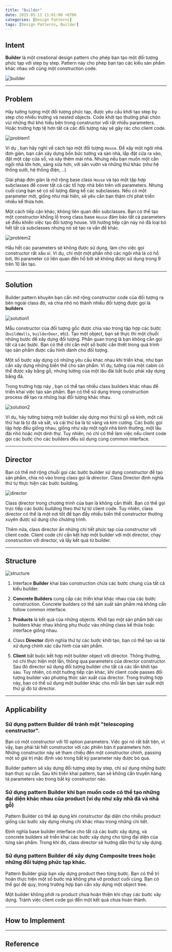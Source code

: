 ```yaml
---
title: "Builder"
date: 2025-05-11 11:01:00 +0700
categories: [Design Patterns]
tags: [Design Patterns, Builder]
---
```


## Intent

**Builder** là một creational design pattern cho phép bạn tạo một đối tượng phức tạp với step by step. Pattern này cho phép bạn tạo các kiểu sản phẩm khác nhau với cùng một construction code.

![builder](../assets/img/posts/2025-05-11-builder/builder.png)

---

## Problem

Hãy tưởng tượng một đối tượng phức tạp, được yêu cầu khởi tạo step by step cho nhiều trường và nested objects. Code khởi tạo thường phải chôn vùi những thứ khó hiểu bên trong constructor với rất nhiều parameters. Hoặc trường hợp tệ hơn tất cả các đối tượng này sẽ gây rác cho client code.

![problem1](../assets/img/posts/2025-05-11-builder/problem1.png)

Ví dụ , bạn hãy nghĩ về cách tạo một đối tượng `House`. Để xây một ngôi nhà đơn giản, bạn cần xây dựng bốn bức tường và sàn nhà, lắp đặt cửa ra vào, đặt một cặp cửa sổ, và xây thêm mái nhà. Nhưng nếu bạn muốn một cần ngôi nhà lớn hơn, sáng sửa hơn, với sân vườn và những thứ khác (như hệ thống sưởi, hệ thống điện, ..) 

Giải pháp đơn giản là mở rộng base class `House` và tạo một tập hợp subclasses để cover tất cả các tổ hợp nhà bên trên với parameters. Nhưng cuối cùng bạn sẽ có số lượng đáng kể các subclasses. Nếu có một parameter mới, giống như mái hiên, sẽ yêu cần bạn thậm chí phát triển nhiều kế thừa hơn.

Một cách tiếp cận khác, không liên quan đến subclasses. Bạn có thể tạo một constructor khổng lồ trong class base `House` đảm bảo tất cả parameters sẽ điều khiển việc tạo đối tượng house. Với hướng tiếp cận này nó đã loại bỏ hết tất cả subclasses nhưng nó sẽ tạo ra vấn đề khác.

![problem2](../assets/img/posts/2025-05-11-builder/problem2.png)

Hầu hết các parameters sẽ không được sử dụng, làm cho việc gọi constructor rất xấu xí. Ví dụ, chỉ một một phần nhỏ các ngôi nhà là có hồ bơi, thì parameter có liên quan đến hồ bởi sẽ không được sử dụng trong 9 trên 10 lần tạo.

---

## Solution

Builder pattern khuyên bạn cần mở rộng constructor code của đối tượng ra bên ngoài class đó, và chia nhỏ nó thành nhiều đối tượng được gọi là **builders**

![solution1](../assets/img/posts/2025-05-11-builder/solution1.png)

Mẫu constructor của đối tượng gốc được chia vào trong tập hợp các bước (`buildWalls`, `builderDoor`, etc). Tạo một object, bạn sẽ thực thi một chuỗi những bước để xây dựng đối tượng. Phần quan trọng là bạn không cần gọi tất cả các bước. Bạn có thể chỉ cần một số bước cần thiết trong quá trình tạo sản phẩm được cấu hình dành cho đối tượng.

Một số bước xây dựng có những yêu cầu khác nhau khi triển khai, như bạn cần xây dựng những biến thể cho sản phẩm. Ví dụ, tường của một cabin có thể được xây bằng gỗ, nhưng tường của một lâu đài bắt buộc phải xây dựng bằng đá.

Trong trường hợp này , bạn có thể tạo nhiều class builders khác nhau để triển khai việc tạo sản phẩm. Bạn có thể sử dụng trong construction process để tạo ra những loại đối tượng khác nhau.

![solution2](../assets/img/posts/2025-05-11-builder/solution2.png)

Ví dụ, hãy tưởng tượng một builder xây dựng mọi thứ từ gỗ và kính, một cái thứ hai là từ đá và sắt, và cái thứ ba là từ vàng và kim cương. Các bước gọi tập hợp đều giống nhau, giống như xây một ngôi nhà bình thường, một lâu đài nhỏ hoặc một dinh thự. Tuy nhiên, nó chỉ có thể làm việc nếu client code gọi các bước cho các builders đều sử dụng cùng common interface.

---

## Director

Bạn có thể mở rộng chuỗi gọi các bước builder sử dụng constructor để tạo sản phẩm, chia nó vào trong class gọi là *director*. Class Director định nghĩa thứ tự thực hiện các bước building.

![director](../assets/img/posts/2025-05-11-builder/director.png)

Class director trong chương trình của bạn là không cần thiết. Bạn có thể gọi trực tiếp các bước building theo thứ tự từ client code. Tuy nhiên, class director có thể là một nơi tốt để bạn đẩy nhiều biến thể constructor thường xuyên được sử dụng cho chương trình.

Thêm nữa, class director ẩn những chi tiết phức tạp của constructor với client code. Client code chỉ cần kết hợp một builder với một director, chạy construction với director, và lấy kết quả từ builder.

---

## Structure

![structure](../assets/img/posts/2025-05-11-builder/structure.png)

1. Interface **Builder** khai báo construction chứa các bước chung của tất cả kiểu builder.

2. **Concrete Builders** cung cấp các triển khai khác nhau của các bước construction. Concrete builders có thể sản xuất sản phẩm mà không cần follow common interface.

3. **Products** là kết quả của những objects. Khởi tạo một sản phẩm bởi các builders khác nhau không phụ thuộc vào những class kế thừa hoặc interface giống nhau.

4. Class **Director** định nghĩa thứ tự các bước khởi tạo, bạn có thể tạo và tái xử dụng chính xác cấu hình của sản phẩm.

5. **Client** bắt buộc kết hợp một builder object với director. Thông thường, nó chỉ thực hiện một lần, thông qua parameters của director constructor. Sau đó director sử dụng đối tượng builder cho tất cả các lần khởi tạo sau. Tuy nhiên, có một hướng tiếp cận khác, khi client code passes đối tượng builder vào phương thức sản xuất của director. Trong trường hợp này, bạn có thể sử dụng một builder khác cho mỗi lần bạn sản xuất một thứ gì đó từ director.

---

## Applicability

### Sử dụng pattern Builder để tránh một "telescoping constructor".

Bạn có một constructor với 10 option parameters. Việc gọi nó rất bất tiện, vì vậy, bạn phải tải hết constructor với các phiên bản ít parameters hơn. Những constructor này sẽ tham chiếu đến một constructor chính, passing một số giá trị mặc định vào trong bất kỳ parameter này được bỏ qua.

Builder pattern sẽ xây dựng đối tượng step by step, chỉ sử dụng những bước bạn thực sự cần. Sau khi triển khai pattern, bạn sẽ không cần truyền hàng tá parameters vào trong bất kỳ constructor nào.

### Sử dụng pattern Builder khi bạn muốn code có thể tạo những đại diện khác nhau của product (ví dụ như xây nhà đá và nhà gỗ)

Pattern Builder có thể áp dụng khi constructor đại diện cho nhiều product giống các bước xây dựng nhưng chỉ khác nhau trong những chi tiết.

Định nghĩa base builder interface cho tất cả các bước xây dựng, và concrete builders sẽ triển khai các bước xây dựng cho từng đại diện của từng sản phẩm. Trong khi đó, class director sẽ hướng dẫn thứ tự xây dựng.

### Sử dụng pattern Builder để xây dựng Composite trees hoặc những đối tượng phức tạp khác.

Pattern Builder giúp bạn xây dựng product theo từng bước. Bạn có thể trì hoản thực hiện một số bước mà không phá vở product cuối cùng. Bạn có thể gọi đệ quy, trong trường hợp bạn cần xây dựng một object tree.

Một builder không phởi ra product chưa hoàn thiện khi chạy các bước xây dựng. Tránh việc client code gọi đến một kết quả chưa hoàn thành.

---

## How to Implement



---

## Reference

